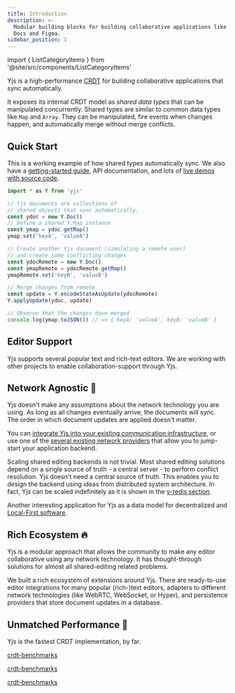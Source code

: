 ```yaml
---
title: Introduction
description: >-
  Modular building blocks for building collaborative applications like Google
  Docs and Figma.
sidebar_position: 1
---
```


import { ListCategoryItems } from '@site/src/components/ListCategoryItems'

Yjs is a high-performance
[CRDT](https://en.wikipedia.org/wiki/Conflict-free\_replicated\_data\_type) for
building collaborative applications that sync automatically.

It exposes its internal CRDT model as _shared data types_ that can be
manipulated concurrently. Shared types are similar to common data types like
`Map` and `Array`. They can be manipulated, fire events when changes happen, and
automatically merge without merge conflicts.

## Quick Start

This is a working example of how shared types automatically sync. We also have a
[getting-started guide](getting-started/a-collaborative-editor.md), API
documentation, and lots of [live demos with source
code](https://github.com/yjs/yjs-demos).

```javascript
import * as Y from 'yjs'

// Yjs documents are collections of
// shared objects that sync automatically.
const ydoc = new Y.Doc()
// Define a shared Y.Map instance
const ymap = ydoc.getMap()
ymap.set('keyA', 'valueA')

// Create another Yjs document (simulating a remote user)
// and create some conflicting changes
const ydocRemote = new Y.Doc()
const ymapRemote = ydocRemote.getMap()
ymapRemote.set('keyB', 'valueB')

// Merge changes from remote
const update = Y.encodeStateAsUpdate(ydocRemote)
Y.applyUpdate(ydoc, update)

// Observe that the changes have merged
console.log(ymap.toJSON()) // => { keyA: 'valueA', keyB: 'valueB' }
```

## Editor Support

Yjs supports several popular text and rich-text editors. We are working with
other projects to enable collaboration-support through Yjs.

<ListCategoryItems label="Editor Bindings" />

## Network Agnostic 📡

Yjs doesn't make any assumptions about the network technology you are using. As
long as all changes eventually arrive, the documents will sync. The order in
which document updates are applied doesn't matter.

You can [integrate Yjs into your existing communication
infrastructure](tutorials/creating-a-custom-provider.md), or use one of the
[several existing network providers](ecosystem/connection-provider/) that allow
you to jump-start your application backend.

Scaling shared editing backends is not trivial. Most shared editing solutions
depend on a single source of truth - a central server - to perform conflict
resolution. Yjs doesn't need a central source of truth. This enables you to
design the backend using ideas from distributed system architecture. In fact,
Yjs can be scaled indefinitely as it is shown in the [y-redis
section](tutorials/untitled-3.md).

Another interesting application for Yjs as a data model for decentralized and
[Local-First software](https://www.inkandswitch.com/local-first.html).

## Rich Ecosystem 🔥

Yjs is a modular approach that allows the community to make any editor
collaborative using any network technology. It has thought-through solutions for
almost all shared-editing related problems.

We built a rich ecosystem of extensions around Yjs. There are ready-to-use
editor integrations for many popular (rich-)text editors, adapters to different
network technologies (like WebRTC, WebSocket, or Hyper), and persistence
providers that store document updates in a database.

## Unmatched Performance 🚀

Yjs is the fastest CRDT implementation, by far.

<SocialLink image="https://github.com/fluidicon.png" href="https://github.com/dmonad/crdt-benchmarks" title="dmonad/crdt-benchmarks" description="A collection of CRDT benchmarks. uiaedtrn udiaendr uiadertn udiaren duirtane dutrinae dutrinae dturinae dtruniae drnuidae nduiane dn" />

[crdt-benchmarks](https://github.com/dmonad/crdt-benchmarks)

[crdt-benchmarks](https://github.com/dmonad/crdt-benchmarks)

[crdt-benchmarks](https://github.com/dmonad/crdt-benchmarks)


